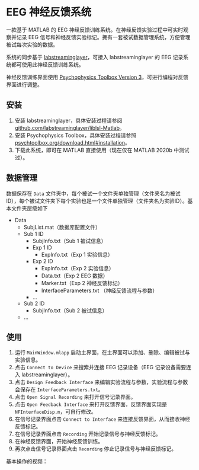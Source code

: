 # EEG 神经反馈系统

一款基于 MATLAB 的 EEG 神经反馈训练系统。在神经反馈实验过程中可实时观察并记录 EEG 信号和神经反馈实验标记。拥有一套被试数据管理系统，方便管理被试每次实验的数据。

系统的同步基于 [labstreaminglayer](https://github.com/labstreaminglayer/liblsl-Matlab)，可接入 labstreaminglayer 的 EEG 记录系统都可使用此神经反馈训练系统。

神经反馈训练界面使用 [Psychophysics Toolbox Version 3](http://psychtoolbox.org/)，可进行编程对反馈界面进行调整。

## 安装

1. 安装 labstreaminglayer，具体安装过程请参阅 [github.com/labstreaminglayer/liblsl-Matlab](https://github.com/labstreaminglayer/liblsl-Matlab)。
2. 安装 Psychophysics Toolbox，具体安装过程请参照 [psychtoolbox.org/download.html#installation](http://psychtoolbox.org/download.html#installation)。
3. 下载此系统，即可在 MATLAB 直接使用（现在仅在 MATLAB 2020b 中测试过）。

## 数据管理

数据保存在 `Data` 文件夹中，每个被试一个文件夹单独管理（文件夹名为被试ID），每个被试文件夹下每个实验也是一个文件单独管理（文件夹名为实验ID）。基本文件夹层级如下

+ Data
  + SubjList.mat（数据库配置文件）
  + Sub 1 ID
    + SubjInfo.txt（Sub 1 被试信息）
    + Exp 1 ID
      + ExpInfo.txt（Exp 1 实验信息）
    + Exp 2 ID
      + ExpInfo.txt（Exp 2 实验信息）
      + Data.txt（Exp 2 EEG 数据）
      + Marker.txt（Exp 2 神经反馈标记）
      + InterfaceParameters.txt （神经反馈流程与参数）
    + ...
  + Sub 2 ID
    + SubjInfo.txt（Sub 2 被试信息）
  + ...

## 使用

1. 运行 `MainWindow.mlapp` 启动主界面，在主界面可以添加、删除、编辑被试与实验信息。
2. 点击 `Connect to Device` 来搜索并连接 EEG 记录设备（EEG 记录设备需要连入 labstreaminglayer）。
3. 点击 `Design Feedback Interface` 来编辑实验流程与参数，实验流程与参数会保存在 `InterfaceParameters.txt`。
4. 点击 `Open Signal Recording` 来打开信号记录界面。
5. 点击 `Open Feedback Interface` 来打开反馈界面，反馈界面实现是 `NFInterfaceDisp.m`，可自行修改。
6. 在信号记录界面点击 `Connect to Interface` 来连接反馈界面，从而接收神经反馈标记。
7. 在信号记录界面点击 `Recording` 开始记录信号与神经反馈标记。
8. 在神经反馈界面，开始神经反馈训练。
9. 再次点击信号记录界面点击 `Recording` 停止记录信号与神经反馈标记。

基本操作的视频：


